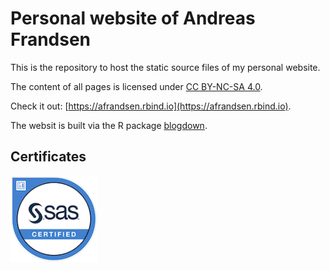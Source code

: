 # Personal website of Andreas Frandsen

This is the repository to host the static source files of my personal website.

The content of all pages is licensed under [CC BY-NC-SA 4.0](https://creativecommons.org/licenses/by-nc-sa/4.0/).

Check it out: [https://afrandsen.rbind.io](https://afrandsen.rbind.io).

The websit is built via the R package [blogdown](https://github.com/rstudio/blogdown).

## Certificates

<a href='https://www.credly.com/badges/9c3ab9bb-48bd-4e74-a270-1553e327f46a/public_url'><img src='static/images/sas-certified-specialist-base-programming-using-sas-9-4.png' align="left" height="138.5" title="SAS Certified Specialist Base Programming Using SAS 9.4" /></a>
